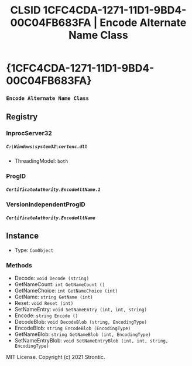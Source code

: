 ﻿---
title: "CLSID 1CFC4CDA-1271-11D1-9BD4-00C04FB683FA | Encode Alternate Name Class"
excerpt: What is COM-Object CLSID 1CFC4CDA-1271-11D1-9BD4-00C04FB683FA?
---

# {1CFC4CDA-1271-11D1-9BD4-00C04FB683FA}

### `Encode Alternate Name Class`

## Registry


### InprocServer32

##### `C:\Windows\system32\certenc.dll`
* ThreadingModel: `both`

### ProgID

##### `CertificateAuthority.EncodeAltName.1`

### VersionIndependentProgID

##### `CertificateAuthority.EncodeAltName`

## Instance

* Type: `ComObject`

### Methods

* Decode: `void Decode (string)`
* GetNameCount: `int GetNameCount ()`
* GetNameChoice: `int GetNameChoice (int)`
* GetName: `string GetName (int)`
* Reset: `void Reset (int)`
* SetNameEntry: `void SetNameEntry (int, int, string)`
* Encode: `string Encode ()`
* DecodeBlob: `void DecodeBlob (string, EncodingType)`
* EncodeBlob: `string EncodeBlob (EncodingType)`
* GetNameBlob: `string GetNameBlob (int, EncodingType)`
* SetNameEntryBlob: `void SetNameEntryBlob (int, int, string, EncodingType)`

MIT License. Copyright (c) 2021 Strontic.


